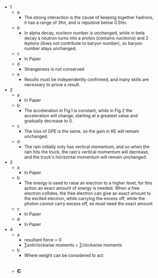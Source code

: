 - 1
	- a
		- The strong interaction is the cause of keeping together hadrons, it has a range of 3fm, and is repulsive below 0.5fm.
	- b
		- In alpha decay, nucleon number is unchanged, while in beta decay a neutron turns into a proton (contains nucleons) and 2 leptons (does not contribute to baryon number), so baryon number stays unchanged.
	- c
		- In Paper
	- d
		- Strangeness is not conserved
	- e
		- Results must be independently confirmed, and many skills are necessary to prove a result.
- 2
	- a
		- In Paper
	- b
		- The acceleration in Fig.1 is constant, while in Fig.2 the acceleration will change, starting at a greatest value and gradually decrease to 0.
	- c
		- The loss of GPE is the same, so the gain in KE will remain unchanged.
	- d
		- The rain initially only has vertical momentum, and so when the rain hits the truck, the rain's vertical momentum will decrease, and the truck's horizontal momentum will remain unchanged.
- 3
	- a
		- In Paper
	- b
		- The energy is used to raise an electron to a higher level, for this action an exact amount of energy is needed. When a free electron collides, the free electron can give an exact amount to the excited electron, while carrying the excess off, while the photon cannot carry excess off, so must need the exact amount
	- c
		- In Paper
	- d
		- In Paper
- 4
	- a
		- resultant force = 0
		- $\sum$anticlockwise moments = $\sum$clockwise moments
	- b
		- Where weight can be considered to act
	- c
		- 